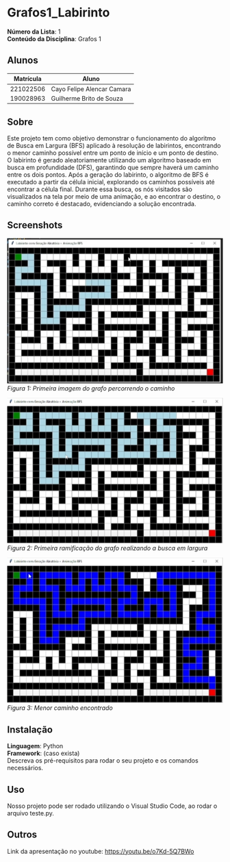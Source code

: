 # Grafos1_Labirinto

**Número da Lista**: 1<br>
**Conteúdo da Disciplina**: Grafos 1<br>

## Alunos
|Matrícula | Aluno |
| -- | -- |
| 221022506  |  Cayo Felipe Alencar Camara |
| 190028963  |  Guilherme Brito de Souza |


## Sobre 
Este projeto tem como objetivo demonstrar o funcionamento do algoritmo de Busca em Largura (BFS) aplicado à resolução de labirintos, encontrando o menor caminho possível entre um ponto de início e um ponto de destino. O labirinto é gerado aleatoriamente utilizando um algoritmo baseado em busca em profundidade (DFS), garantindo que sempre haverá um caminho entre os dois pontos. Após a geração do labirinto, o algoritmo de BFS é executado a partir da célula inicial, explorando os caminhos possíveis até encontrar a célula final. Durante essa busca, os nós visitados são visualizados na tela por meio de uma animação, e ao encontrar o destino, o caminho correto é destacado, evidenciando a solução encontrada. 

## Screenshots

![Primeira imagem do grafo percorrendo o caminho](image.png)<br>
*Figura 1: Primeira imagem do grafo percorrendo o caminho*<br>


![Primeira ramificação do grafo realizando a busca em largura](image-1.png)<br>
*Figura 2: Primeira ramificação do grafo realizando a busca em largura*<br>


![Menor caminho encontrado](image-2.png)<br>
*Figura 3: Menor caminho encontrado*<br>

## Instalação 
**Linguagem**: Python<br>
**Framework**: (caso exista)<br>
Descreva os pré-requisitos para rodar o seu projeto e os comandos necessários.

## Uso 
Nosso projeto pode ser rodado utilizando o Visual Studio Code, ao rodar o arquivo teste.py.

## Outros 
Link da apresentação no youtube: https://youtu.be/o7Kd-5Q7BWo